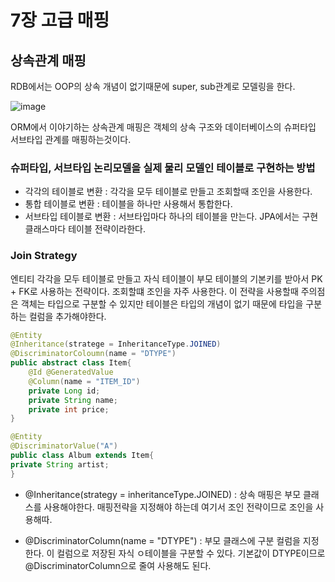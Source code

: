 # 7장 고급 매핑

## 상속관계 매핑

RDB에서는 OOP의 상속 개념이 없기때문에 super, sub관계로 모델링을 한다. 


![image](https://user-images.githubusercontent.com/43670838/158403143-ac7efa46-563b-4938-84f0-03a3f878401d.png)

ORM에서 이야기하는 상속관계 매핑은 객체의 상속 구조와 데이터베이스의 슈퍼타입 서브타입 관계를 매핑하는것이다.

### 슈퍼타입, 서브타입 논리모델을 실제 물리 모델인 테이블로 구현하는 방법

- 각각의 테이블로 변환 : 각각을 모두 테이블로 만들고 조회할때 조인을 사용한다. 
- 통합 테이블로 변환 : 테이블을 하나만 사용해서 통합한다. 
- 서브타입 테이블로 변환 : 서브타입마다 하나의 테이블을 만는다. JPA에서는 구현 클래스마다 테이블 전략이라한다.



### Join Strategy

엔티티 각각을 모두 테이블로 만들고 자식 테이블이 부모 테이블의 기본키를 받아서 PK + FK로 사용하는 전략이다. 조회할떄 조인을 자주 사용한다. 이 전략을 사용할때 주의점은 객체는 타입으로 구분할 수 있지만 테이블은 타입의 개념이 없기 때문에 타입을 구분하는 컬럼을 추가해야한다. 

```java
@Entity
@Inheritance(stratege = InheritanceType.JOINED)
@DiscriminatorColoumn(name = "DTYPE")
public abstract class Item{
	@Id @GeneratedValue
	@Column(name = "ITEM_ID")
	private Long id;
	private String name; 
	private int price;
}

@Entity
@DiscriminatorValue("A")
public class Album extends Item{
private String artist;
}


```



- @Inheritance(strategy = inheritanceType.JOINED) : 상속 매핑은 부모 클래스를 사용해야한다. 매핑전략을 지정해야 하는데 여기서 조인 전략이므로 조인을 사용해따. 

- @DiscriminatorColumn(name = "DTYPE") : 부모 클래스에 구분 컬럼을 지정한다. 이 컬럼으로 저장된 자식 ㅇ테이블을 구분할 수 있다. 기본값이 DTYPE이므로 @DiscriminatorColumn으로 줄여 사용해도 된다. 

  